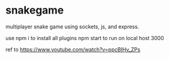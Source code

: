 # snakegame
multiplayer snake game using sockets, js, and express. 

use npm i to install all plugins 
npm start to run on local host 3000

ref to https://www.youtube.com/watch?v=ppcBIHv_ZPs
